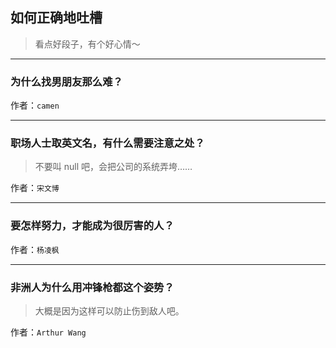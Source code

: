 ## 如何正确地吐槽

> 看点好段子，有个好心情～


 
---

### 为什么找男朋友那么难？

> 


作者：`camen`

---

### 职场人士取英文名，有什么需要注意之处？

> 不要叫 null 吧，会把公司的系统弄垮……


作者：`宋文博`

---

### 要怎样努力，才能成为很厉害的人？

> 


作者：`杨凌枫`

---

### 非洲人为什么用冲锋枪都这个姿势？

> 大概是因为这样可以防止伤到敌人吧。


作者：`Arthur Wang`